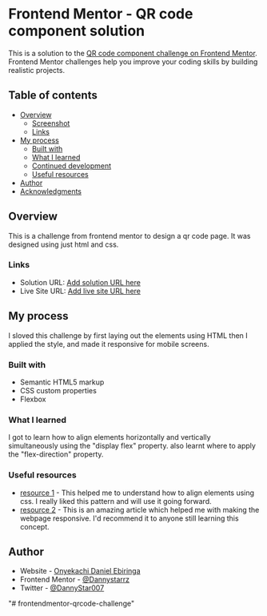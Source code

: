 # Frontend Mentor - QR code component solution

This is a solution to the [QR code component challenge on Frontend Mentor](https://www.frontendmentor.io/challenges/qr-code-component-iux_sIO_H). Frontend Mentor challenges help you improve your coding skills by building realistic projects. 

## Table of contents

- [Overview](#overview)
  - [Screenshot](#screenshot)
  - [Links](#links)
- [My process](#my-process)
  - [Built with](#built-with)
  - [What I learned](#what-i-learned)
  - [Continued development](#continued-development)
  - [Useful resources](#useful-resources)
- [Author](#author)
- [Acknowledgments](#acknowledgments)


## Overview
  This is a challenge from frontend mentor to design a qr code page.
  It was designed using just html and css.

### Links

- Solution URL: [Add solution URL here](https://your-solution-url.com)
- Live Site URL: [Add live site URL here](https://your-live-site-url.com)

## My process
  I sloved this challenge by first laying out the elements using HTML
  then I applied the style, and made it responsive for mobile screens.

### Built with

- Semantic HTML5 markup
- CSS custom properties
- Flexbox


### What I learned

I got to learn how to align elements horizontally and vertically simultaneously using the "display flex" property. also learnt where to apply the "flex-direction" property.


### Useful resources

- [resource 1](https://www.freecodecamp.org/news/how-to-center-anything-with-css-align-a-div-text-and-more/) - This helped me to understand how to align elements using css. I really liked this pattern and will use it going forward.
- [resource 2](https://www.w3schools.com/css/css_rwd_mediaqueries.asp) - This is an amazing article which helped me with making the webpage responsive. I'd recommend it to anyone still learning this concept.

## Author

- Website - [Onyekachi Daniel Ebiringa](https://www.your-site.com)
- Frontend Mentor - [@Dannystarrz](https://www.frontendmentor.io/profile/Dannystarrz)
- Twitter - [@DannyStar007](https://twitter.com/DannyStar007)

"# frontendmentor-qrcode-challenge" 
